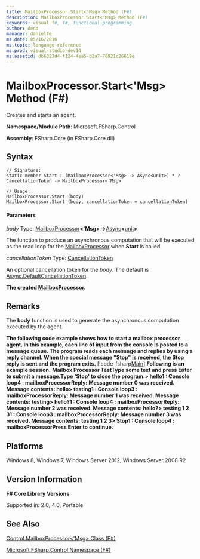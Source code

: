 ```yaml
---
title: MailboxProcessor.Start<'Msg> Method (F#)
description: MailboxProcessor.Start<'Msg> Method (F#)
keywords: visual f#, f#, functional programming
author: dend
manager: danielfe
ms.date: 05/16/2016
ms.topic: language-reference
ms.prod: visual-studio-dev14
ms.assetid: db6323d4-f124-4ea5-b2a7-70921c26619e 
---
```


# MailboxProcessor.Start<'Msg> Method (F#)

Creates and starts an agent.

**Namespace/Module Path**: Microsoft.FSharp.Control

**Assembly**: FSharp.Core (in FSharp.Core.dll)


## Syntax

```
// Signature:
static member Start : (MailboxProcessor<'Msg> -> Async<unit>) * ?CancellationToken -> MailboxProcessor<'Msg>

// Usage:
MailboxProcessor.Start (body)
MailboxProcessor.Start (body, cancellationToken = cancellationToken)
```

#### Parameters
*body*
Type: [MailboxProcessor](http://msdn.microsoft.com/en-us/library/2052c977-f787-4a0b-b25f-9444e26b5fdf)**&lt;'Msg&gt; -&gt;**[Async](http://msdn.microsoft.com/en-us/library/e0b28ea2-dea5-4021-b2b9-d7d4761babde)**&lt;**[unit](http://msdn.microsoft.com/en-us/library/00b837c2-6c8a-483a-87d3-0479c64037a7)**&gt;**


The function to produce an asynchronous computation that will be executed as the read loop for the [MailboxProcessor](http://msdn.microsoft.com/en-us/library/2052c977-f787-4a0b-b25f-9444e26b5fdf) when **Start** is called.


*cancellationToken*
Type: [CancellationToken](http://msdn.microsoft.com/en-us/library/31a3eafe-b61b-46c4-927d-bc9a3ae357c2)


An optional cancellation token for the *body*. The default is [Async.DefaultCancellationToken](http://msdn.microsoft.com/en-us/library/42e3356a-bd73-4174-beef-b36ca2006734).



**The created [MailboxProcessor](http://msdn.microsoft.com/en-us/library/2052c977-f787-4a0b-b25f-9444e26b5fdf).**
## Remarks
The **body** function is used to generate the asynchronous computation executed by the agent.

**The following code example shows how to start a mailbox processor agent. In this example, each line of input from the console is posted to a message queue. The program reads each message and replies by using a reply channel. When the special message "Stop" is received, the Stop reply is sent and the program exits.**
[!code-fsharp[Main](snippets/fsmailboxprocessor/snippet7.fs)]
**Following is an example session.**
**Mailbox Processor TestType some text and press Enter to submit a message.Type 'Stop' to close the program.&gt; hello1 : Console loop4 : mailboxProcessorReply: Message number 0 was received. Message contents: hello&gt; testing1 : Console loop3 : mailboxProcessorReply: Message number 1 was received. Message contents: testing&gt; hello?1 : Console loop4 : mailboxProcessorReply: Message number 2 was received. Message contents: hello?&gt; testing 1 2 31 : Console loop3 : mailboxProcessorReply: Message number 3 was received. Message contents: testing 1 2 3&gt; Stop1 : Console loop4 : mailboxProcessorPress Enter to continue.**
## Platforms
Windows 8, Windows 7, Windows Server 2012, Windows Server 2008 R2


## Version Information
**F# Core Library Versions**

Supported in: 2.0, 4.0, Portable




## See Also
[Control.MailboxProcessor&#60;'Msg&#62; Class &#40;F&#35;&#41;](Control.MailboxProcessor%5B%27Msg%5D-Class-%5BFSharp%5D.md)

[Microsoft.FSharp.Control Namespace &#40;F&#35;&#41;](Microsoft.FSharp.Control-Namespace-%5BFSharp%5D.md)

